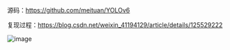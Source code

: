 
源码：https://github.com/meituan/YOLOv6

复现过程：https://blog.csdn.net/weixin_41194129/article/details/125529222

![image](https://user-images.githubusercontent.com/36963108/180600632-e4304fa6-88d7-4e43-a79f-0ed13a36ee65.png)
